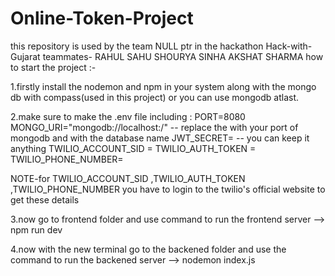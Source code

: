 # Online-Token-Project
this repository is used by the team NULL ptr in the hackathon Hack-with-Gujarat
teammates-
RAHUL SAHU
SHOURYA SINHA
AKSHAT SHARMA
how to start the project :-

1.firstly install the nodemon and npm in your system along with the mongo db with compass(used in this project) or you can use mongodb atlast.

2.make sure to make the .env file
including :
  PORT=8080
  MONGO_URI="mongodb://localhost:<port>/<database-name>" -- replace the <port> with your port of mongodb and <database-name> with the database name
  JWT_SECRET= -- you can keep it anything
  TWILIO_ACCOUNT_SID = 
  TWILIO_AUTH_TOKEN = 
  TWILIO_PHONE_NUMBER=
	
NOTE-for TWILIO_ACCOUNT_SID ,TWILIO_AUTH_TOKEN ,TWILIO_PHONE_NUMBER you have to login to the twilio's official website to get these details 

3.now go to frontend folder and use command to run the frontend server --> npm run dev

4.now with the new terminal go to the backened folder and use the command to run the backened server --> nodemon index.js


